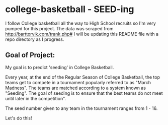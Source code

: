 # college-basketball - SEED-ing
I follow College basketball all the way to High School recruits so I'm very pumped for this project. 
The data was scraped from http://barttorvik.com/trank.php# 
I will be updating this README file with a repo directory as I progress. 

## Goal of Project:
My goal is to predict 'seeding' in College Basketball. 

Every year, at the end of the Regular Season of College Basketball, the top teams get to compete in a tournament popularly referred to as "March Madness". The teams are matched according to a system known as "Seeding". The goal of seeding is to ensure that the best teams do not meet until later in the competition".  

The seed number given to any team in the tournament ranges from 1 - 16. 

Let's do this!
